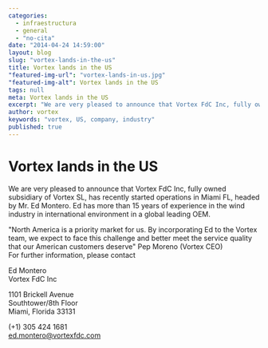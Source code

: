```yaml
---
categories: 
  - infraestructura
  - general
  - "no-cita"
date: "2014-04-24 14:59:00"
layout: blog
slug: "vortex-lands-in-the-us"
title: Vortex lands in the US
"featured-img-url": "vortex-lands-in-us.jpg"
"featured-img-alt": Vortex lands in the US
tags: null
meta: Vortex lands in the US
excerpt: "We are very pleased to announce that Vortex FdC Inc, fully owned subsidiary of Vortex SL, has recently started operations in Miami FL"
author: vortex
keywords: "vortex, US, company, industry"
published: true
---
```


# Vortex lands in the US

We are very pleased to announce that Vortex FdC Inc, fully owned subsidiary of Vortex SL, has recently started operations in Miami FL, headed by Mr. Ed Montero. Ed has more than 15 years of experience in the wind industry in international environment in a global leading OEM.

"North America is a priority market for us. By incorporating Ed to the Vortex team, we expect to face this challenge and better meet the service quality that our American customers deserve"  Pep Moreno (Vortex CEO)<br>
For further information, please contact

Ed Montero<br>
Vortex FdC Inc

1101 Brickell Avenue<br>
Southtower/8th Floor<br>
Miami, Florida 33131

(+1) 305 424 1681<br>
ed.montero@vortexfdc.com

